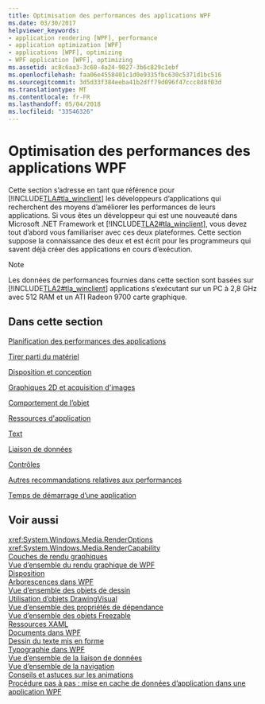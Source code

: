 ```yaml
---
title: Optimisation des performances des applications WPF
ms.date: 03/30/2017
helpviewer_keywords:
- application rendering [WPF], performance
- application optimization [WPF]
- applications [WPF], optimizing
- WPF application [WPF], optimizing
ms.assetid: ac8c6aa3-3c68-4a24-9827-3b6c829c1ebf
ms.openlocfilehash: faa06e4558401c1d0e9335fbc630c5371d1bc516
ms.sourcegitcommit: 3d5d33f384eeba41b2dff79d096f47ccc8d8f03d
ms.translationtype: MT
ms.contentlocale: fr-FR
ms.lasthandoff: 05/04/2018
ms.locfileid: "33546326"
---
```

# <a name="optimizing-wpf-application-performance"></a>Optimisation des performances des applications WPF
Cette section s’adresse en tant que référence pour [!INCLUDE[TLA#tla_winclient](../../../../includes/tlasharptla-winclient-md.md)] les développeurs d’applications qui recherchent des moyens d’améliorer les performances de leurs applications. Si vous êtes un développeur qui est une nouveauté dans Microsoft .NET Framework et [!INCLUDE[TLA2#tla_winclient](../../../../includes/tla2sharptla-winclient-md.md)], vous devez tout d’abord vous familiariser avec ces deux plateformes. Cette section suppose la connaissance des deux et est écrit pour les programmeurs qui savent déjà créer des applications en cours d’exécution.  
  
> [!NOTE]
>  Les données de performances fournies dans cette section sont basées sur [!INCLUDE[TLA2#tla_winclient](../../../../includes/tla2sharptla-winclient-md.md)] applications s’exécutant sur un PC à 2,8 GHz avec 512 RAM et un ATI Radeon 9700 carte graphique.  
  
## <a name="in-this-section"></a>Dans cette section  
 [Planification des performances des applications](../../../../docs/framework/wpf/advanced/planning-for-application-performance.md)  
  
 [Tirer parti du matériel](../../../../docs/framework/wpf/advanced/optimizing-performance-taking-advantage-of-hardware.md)  
  
 [Disposition et conception](../../../../docs/framework/wpf/advanced/optimizing-performance-layout-and-design.md)  
  
 [Graphiques 2D et acquisition d'images](../../../../docs/framework/wpf/advanced/optimizing-performance-2d-graphics-and-imaging.md)  
  
 [Comportement de l’objet](../../../../docs/framework/wpf/advanced/optimizing-performance-object-behavior.md)  
  
 [Ressources d'application](../../../../docs/framework/wpf/advanced/optimizing-performance-application-resources.md)  
  
 [Text](../../../../docs/framework/wpf/advanced/optimizing-performance-text.md)  
  
 [Liaison de données](../../../../docs/framework/wpf/advanced/optimizing-performance-data-binding.md)  
  
 [Contrôles](../../../../docs/framework/wpf/advanced/optimizing-performance-controls.md)  
  
 [Autres recommandations relatives aux performances](../../../../docs/framework/wpf/advanced/optimizing-performance-other-recommendations.md)  
  
 [Temps de démarrage d’une application](../../../../docs/framework/wpf/advanced/application-startup-time.md)  
  
## <a name="see-also"></a>Voir aussi  
 <xref:System.Windows.Media.RenderOptions>  
 <xref:System.Windows.Media.RenderCapability>  
 [Couches de rendu graphiques](../../../../docs/framework/wpf/advanced/graphics-rendering-tiers.md)  
 [Vue d’ensemble du rendu graphique de WPF](../../../../docs/framework/wpf/graphics-multimedia/wpf-graphics-rendering-overview.md)  
 [Disposition](../../../../docs/framework/wpf/advanced/layout.md)  
 [Arborescences dans WPF](../../../../docs/framework/wpf/advanced/trees-in-wpf.md)  
 [Vue d’ensemble des objets de dessin](../../../../docs/framework/wpf/graphics-multimedia/drawing-objects-overview.md)  
 [Utilisation d’objets DrawingVisual](../../../../docs/framework/wpf/graphics-multimedia/using-drawingvisual-objects.md)  
 [Vue d’ensemble des propriétés de dépendance](../../../../docs/framework/wpf/advanced/dependency-properties-overview.md)  
 [Vue d’ensemble des objets Freezable](../../../../docs/framework/wpf/advanced/freezable-objects-overview.md)  
 [Ressources XAML](../../../../docs/framework/wpf/advanced/xaml-resources.md)  
 [Documents dans WPF](../../../../docs/framework/wpf/advanced/documents-in-wpf.md)  
 [Dessin du texte mis en forme](../../../../docs/framework/wpf/advanced/drawing-formatted-text.md)  
 [Typographie dans WPF](../../../../docs/framework/wpf/advanced/typography-in-wpf.md)  
 [Vue d’ensemble de la liaison de données](../../../../docs/framework/wpf/data/data-binding-overview.md)  
 [Vue d’ensemble de la navigation](../../../../docs/framework/wpf/app-development/navigation-overview.md)  
 [Conseils et astuces sur les animations](../../../../docs/framework/wpf/graphics-multimedia/animation-tips-and-tricks.md)  
 [Procédure pas à pas : mise en cache de données d’application dans une application WPF](../../../../docs/framework/wpf/advanced/walkthrough-caching-application-data-in-a-wpf-application.md)
